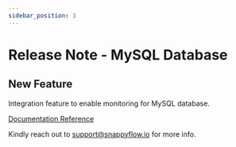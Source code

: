 ```yaml
---
sidebar_position: 3 
---
```

# Release Note - MySQL Database

## New Feature

Integration feature to enable monitoring for MySQL database.

[Documentation Reference](/docs/sidebar-sf-selfhosted-turbo/Integrations/mysql/overview)

Kindly reach out to [support@snappyflow.io](mailto:support@snappyflow.io) for more info.
